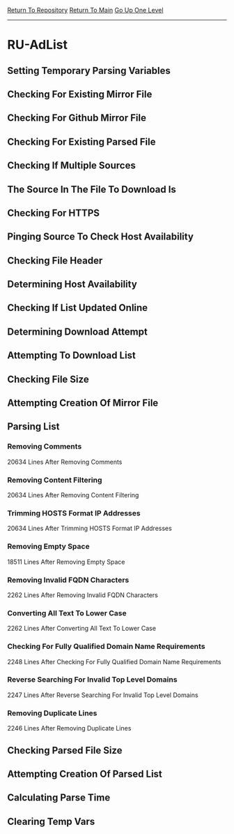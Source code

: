 [Return To Repository](https://github.com/deathbybandaid/piholeparser/)
[Return To Main](https://github.com/deathbybandaid/piholeparser/blob/master/RecentRunLogs/Mainlog.md)
[Go Up One Level](https://github.com/deathbybandaid/piholeparser/blob/master/RecentRunLogs/TopLevelScripts/30-Processing-External-Blacklists.md)
____________________________________
# RU-AdList
## Setting Temporary Parsing Variables
## Checking For Existing Mirror File
## Checking For Github Mirror File
## Checking For Existing Parsed File
## Checking If Multiple Sources
## The Source In The File To Download Is
## Checking For HTTPS
## Pinging Source To Check Host Availability
## Checking File Header
## Determining Host Availability
## Checking If List Updated Online
## Determining Download Attempt
## Attempting To Download List
## Checking File Size
## Attempting Creation Of Mirror File
## Parsing List
### Removing Comments
20634 Lines After Removing Comments
### Removing Content Filtering
20634 Lines After Removing Content Filtering
### Trimming HOSTS Format IP Addresses
20634 Lines After Trimming HOSTS Format IP Addresses
### Removing Empty Space
18511 Lines After Removing Empty Space
### Removing Invalid FQDN Characters
2262 Lines After Removing Invalid FQDN Characters
### Converting All Text To Lower Case
2262 Lines After Converting All Text To Lower Case
### Checking For Fully Qualified Domain Name Requirements
2248 Lines After Checking For Fully Qualified Domain Name Requirements
### Reverse Searching For Invalid Top Level Domains
2247 Lines After Reverse Searching For Invalid Top Level Domains
### Removing Duplicate Lines
2246 Lines After Removing Duplicate Lines
## Checking Parsed File Size
## Attempting Creation Of Parsed List
## Calculating Parse Time
## Clearing Temp Vars
